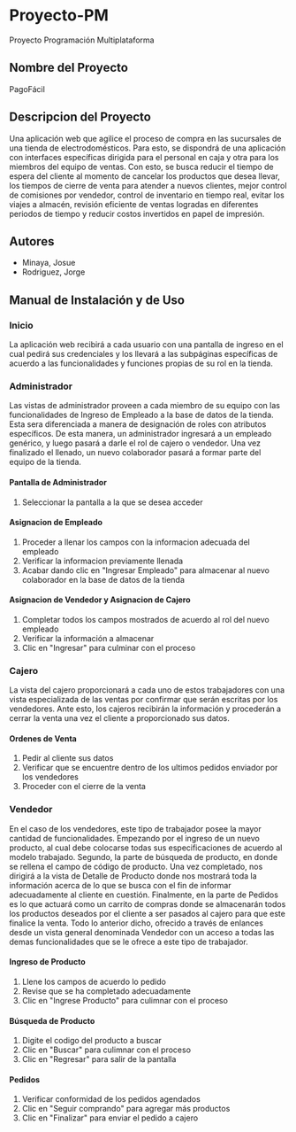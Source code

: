 # Proyecto-PM
Proyecto Programación Multiplataforma

## Nombre del Proyecto
PagoFácil

## Descripcion del Proyecto
Una aplicación web que agilice el proceso de compra en las sucursales de una tienda de electrodomésticos. Para esto, se dispondrá de una aplicación con interfaces específicas dirigida para el personal en caja y otra para los miembros del equipo de ventas. Con esto, se busca reducir el tiempo de espera del cliente al momento de cancelar los productos que desea llevar, los tiempos de cierre de venta para atender a nuevos clientes, mejor control de comisiones por vendedor, control de inventario en tiempo real, evitar los viajes a almacén, revisión eficiente de ventas logradas en diferentes periodos de tiempo y reducir costos invertidos en papel de impresión. 

## Autores
* Minaya, Josue
* Rodriguez, Jorge

## Manual de Instalación y de Uso

### Inicio
La aplicación web recibirá a cada usuario con una pantalla de ingreso en el cual pedirá sus credenciales y los llevará a las subpáginas específicas de acuerdo a las funcionalidades y funciones propias de su rol en la tienda. 

### Administrador
Las vistas de administrador proveen a cada miembro de su equipo con las funcionalidades de Ingreso de Empleado a la base de datos de la tienda. Esta sera diferenciada a manera de designación de roles con atributos específicos. De esta manera, un administrador ingresará a un empleado genérico, y luego pasará a darle el rol de cajero o vendedor. Una vez finalizado el llenado, un nuevo colaborador pasará a formar parte del equipo de la tienda. 

#### Pantalla de Administrador
1. Seleccionar la pantalla a la que se desea acceder

#### Asignacion de Empleado
1. Proceder a llenar los campos con la informacion adecuada del empleado
1. Verificar la informacion previamente llenada
1. Acabar dando clic en "Ingresar Empleado" para almacenar al nuevo colaborador en la base de datos de la tienda

#### Asignacion de Vendedor y Asignacion de Cajero
1. Completar todos los campos mostrados de acuerdo al rol del nuevo empleado
1. Verificar la información a almacenar
1. Clic en "Ingresar" para culminar con el proceso

### Cajero
La vista del cajero proporcionará a cada uno de estos trabajadores con una vista especializada de las ventas por confirmar que serán escritas por los vendedores. Ante esto, los cajeros recibirán la información y procederán a cerrar la venta una vez el cliente a proporcionado sus datos. 

#### Ordenes de Venta
1. Pedir al cliente sus datos
1. Verificar que se encuentre dentro de los ultimos pedidos enviador por los vendedores
1. Proceder con el cierre de la venta 

### Vendedor
En el caso de los vendedores, este tipo de trabajador posee la mayor cantidad de funcionalidades. Empezando por el ingreso de un nuevo producto, al cual debe colocarse todas sus especificaciones de acuerdo al modelo trabajado. Segundo, la parte de búsqueda de producto, en donde se rellena el campo de código de producto. Una vez completado, nos dirigirá a la vista de Detalle de Producto donde nos mostrará toda la información acerca de lo que se busca con el fin de informar adecuadamente al cliente en cuestión. Finalmente, en la parte de Pedidos es lo que actuará como un carrito de compras donde se almacenarán todos los productos deseados por el cliente a ser pasados al cajero para que este finalice la venta. Todo lo anterior dicho, ofrecido a través de enlances desde un vista general denominada Vendedor con un acceso a todas las demas funcionalidades que se le ofrece a este tipo de trabajador.

#### Ingreso de Producto
1. Llene los campos de acuerdo lo pedido 
1. Revise que se ha completado adecuadamente
1. Clic en "Ingrese Producto" para culimnar con el proceso

#### Búsqueda de Producto
1. Digite el codigo del producto a buscar
1. Clic en "Buscar" para culimnar con el proceso
1. Clic en "Regresar" para salir de la pantalla

#### Pedidos
1. Verificar conformidad de los pedidos agendados
1. Clic en "Seguir comprando" para agregar más productos
1. Clic en "Finalizar" para enviar el pedido a cajero
